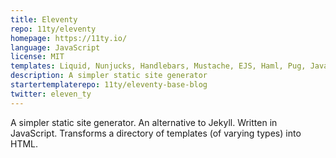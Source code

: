 ```yaml
---
title: Eleventy
repo: 11ty/eleventy
homepage: https://11ty.io/
language: JavaScript
license: MIT
templates: Liquid, Nunjucks, Handlebars, Mustache, EJS, Haml, Pug, JavaScript Template Literals
description: A simpler static site generator
startertemplaterepo: 11ty/eleventy-base-blog
twitter: eleven_ty
---
```


A simpler static site generator. An alternative to Jekyll.
Written in JavaScript. Transforms a directory of templates (of varying types) into HTML.
